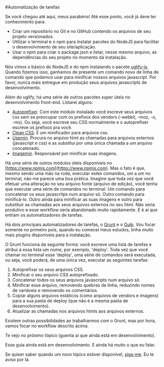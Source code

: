 #Automatização de tarefas

Se você chegou até aqui, meus parabéns! Até esse ponto, você já deve ter conhecimento para:

* Criar um repositório no Git e no GitHub contendo os arquivos de seu projeto versionados.
* Utilizar o terminal e o npm para instalar pacotes do NodeJS para facilitar o desenvolvimento de seu site/aplicação.
* Usar o npm para criar o package.json e listar, nesse mesmo arquivo, as dependências do seu projeto no momento da instalação.

Nós vimos o básico do NodeJS e do npm instalando o pacote [uglify-js](https://www.npmjs.com/package/uglify-js). Quando fizemos isso, ganhamos de presente um comando novo de linha de comando que podemos usar para minificar nossos arquivos javascript. Por favor, nunca mais entregue em produção seus arquivos javascripts de desenvolvimento.

Além do uglify, há uma série de outros pacotes super úteis no desenvolvimento front-end. Listarei alguns:

* [Autoprefixer](https://www.npmjs.com/package/autoprefixer). Com este módulo instalado  você escreve seus arquivos css sem se preocupar com os prefixos dos vendors (-webkit, -moz, -o, -ms). Ou seja, você escreve seu CSS normalmente e o autoprefixer escreve os prefixos pra você. 
* [Clean CSS](https://www.npmjs.com/package/clean-css). É um minificador para arquivos css.
* [Usemin](https://www.npmjs.com/package/usemin-cli). Procura no arquivo  html as chamadas para arquivos externos (javascript e css) e as substitui por uma única chamada a um arquivo concatenado.
* [Imagemin](https://github.com/imagemin/imagemin-cli). Responsável por minificar suas imagens.


Há uma série de outros módulos úteis disponíveis no [https://www.npmjs.com](https://www.npmjs.com). Mas o fato é que, mesmo sendo uma mão na roda, executar estes comandos, um a um no terminal, não me parece uma boa prática. Imagine que toda vez que você efetuar uma alteração no seu arquivo fonte (arquivo de edição), você tenha que executar uma série de comandos no terminal. Um comando para concatenar os seus javascritps num arquivo só. Outro comando para minificá-lo. Outro ainda para minificar as suas imagens e outro para substituir as chamadas aos seus arquivos externos no seu html. Não seria produtivo e esse workflow seria abandonado muito rapidamente. E é aí que entram os automatizadores de tarefas.

Há dois principais automatizadores de tarefas, o [Grunt](http://gruntjs.com/) e o [Gulp](http://gulpjs.com/). Vou focar somente no primeiro pois, quando eu comecei meus estudos, tinha muito mais plugins disponíveis para a instalação.

O Grunt funciona da seguinte forma: você escreve uma lista de tarefas e atribui à essa lista um nome, por exemplo, 'deploy'. Toda vez que você chamar no terminal esse 'deploy', uma série de comandos será executada, ou seja, você poderá, de uma única vez, executar as seguintes tarefas:
1. Autoprefixar os seus arquivos CSS.
2. Minificar o seu arquivo CSS autoprefixado.
3. Concatenar todos os seus arquivos javascripts num arquivo só.
4. Minificar esse arquivo, removendo quebras de linha, reduzindo nomes de variáveis e removendo os comentários.
5. Copiar alguns arquivos estáticos (como arquivos de vendors e imagens) para a sua pasta de deploy (que não é a mesma pasta de desenvolvimento).
6. Atualizar as chamadas nos arquivos htmls aos arquivos externos. 

Existem outras possibilidades ao trabalharmos com o Grunt, mas por hora, vamos focar no workflow descrito acima.

Te vejo no próximo tópico (guenta aí que ainda está em desenvolvimento).



Esse guia ainda está em desenvolvimento. E ainda há muito o que eu falar.

Se quiser saber quando um novo tópico estiver disponível, [siga-me](http://twitter.com/tapmorales). Eu te aviso por lá.

<script>
  (function(i,s,o,g,r,a,m){i['GoogleAnalyticsObject']=r;i[r]=i[r]||function(){
  (i[r].q=i[r].q||[]).push(arguments)},i[r].l=1*new Date();a=s.createElement(o),
  m=s.getElementsByTagName(o)[0];a.async=1;a.src=g;m.parentNode.insertBefore(a,m)
  })(window,document,'script','//www.google-analytics.com/analytics.js','ga');

  ga('create', 'UA-73075491-1', 'auto');
  ga('send', 'pageview');

</script>